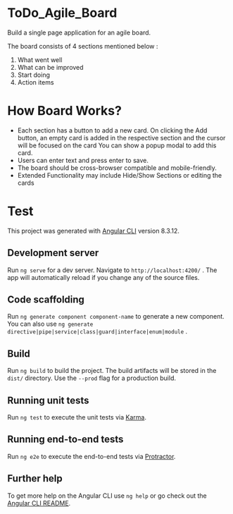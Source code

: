 # ToDo_Agile_Board
Build a single page application for an agile board.

The board consists of 4 sections mentioned below :

1. What went well
2. What can be improved
3. Start doing
4. Action items

# How Board Works?


* Each section has a button to add a new card. On clicking the Add button, an empty card is added in the respective section and the cursor will be focused on the card You can show a popup modal to add this card.
* Users can enter text and press enter to save.
* The board should be cross-browser compatible and mobile-friendly.
* Extended Functionality may include Hide/Show Sections or editing the cards

# Test

This project was generated with [Angular CLI](https://github.com/angular/angular-cli) version 8.3.12.

## Development server

Run `ng serve` for a dev server. Navigate to `http://localhost:4200/` . The app will automatically reload if you change any of the source files.

## Code scaffolding

Run `ng generate component component-name` to generate a new component. You can also use `ng generate directive|pipe|service|class|guard|interface|enum|module` .

## Build

Run `ng build` to build the project. The build artifacts will be stored in the `dist/` directory. Use the `--prod` flag for a production build.

## Running unit tests

Run `ng test` to execute the unit tests via [Karma](https://karma-runner.github.io).

## Running end-to-end tests

Run `ng e2e` to execute the end-to-end tests via [Protractor](http://www.protractortest.org/).

## Further help

To get more help on the Angular CLI use `ng help` or go check out the [Angular CLI README](https://github.com/angular/angular-cli/blob/master/README.md).
